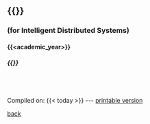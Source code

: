 <br>

<h2 style="margin-bottom: 0;">{{<course_name>}}</h2>

### **(for Intelligent Distributed Systems)**

####  {{<academic_year>}}

##### {{<gc>}}


<br>

<br>

Compiled on: {{< today >}} --- [<i class="fa fa-print" aria-hidden="true"></i> printable version](?print-pdf&pdfSeparateFragments=false)

[<i class="fa fa-undo" aria-hidden="true"></i> back](../#/toc)
